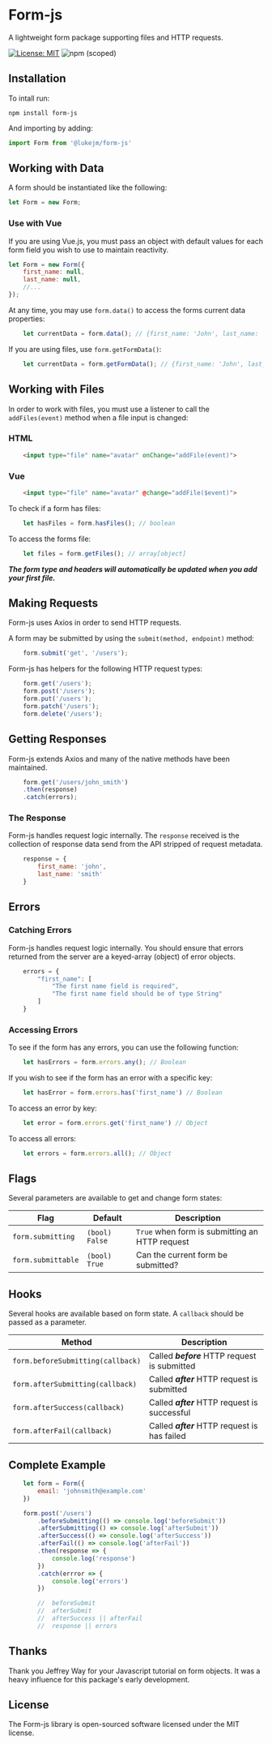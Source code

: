 # Form-js
A lightweight form package supporting files and HTTP requests. 

[![License: MIT](https://img.shields.io/badge/License-MIT-green.svg)](https://opensource.org/licenses/MIT)
![npm (scoped)](https://img.shields.io/npm/v/@lukejm/form-js.svg)

<!-- Form-js designed to work with Vue.js so there may be compatibility errors throughout. -->

## Installation

To intall run:

```
npm install form-js
```

And importing by adding:

```javascript
import Form from '@lukejm/form-js'
```

## Working with Data

A form should be instantiated like the following:

```javascript
let Form = new Form;
```

### Use with Vue
If you are using Vue.js, you must pass an object with default values for each form field you wish to use to maintain reactivity.

```javascript
let Form = new Form({
    first_name: null,
    last_name: null,
    //...
});
```

At any time, you may use `form.data()` to access the forms current data properties:

```javascript
    let currentData = form.data(); // {first_name: 'John', last_name: 'Smith',...}
```

If you are using files, use `form.getFormData()`:

```javascript
    let currentData = form.getFormData(); // {first_name: 'John', last_name: 'Smith',...}
```

## Working with Files

In order to work with files, you must use a listener to call the `addFiles(event)` method when a file input is changed:

### HTML
```html
    <input type="file" name="avatar" onChange="addFile(event)">
```

### Vue
```html
    <input type="file" name="avatar" @change="addFile($event)">
```

To check if a form has files:

```javascript
    let hasFiles = form.hasFiles(); // boolean
```

To access the forms file:
```javascript
    let files = form.getFiles(); // array[object]
```


***The form type and headers will automatically be updated when you add your first file.***

## Making Requests
Form-js uses Axios in order to send HTTP requests.

A form may be submitted by using the `submit(method, endpoint)` method:

```javascript
    form.submit('get', '/users');
```

Form-js has helpers for the following HTTP request types:
```javascript
    form.get('/users');
    form.post('/users');
    form.put('/users');
    form.patch('/users');
    form.delete('/users');
```

## Getting Responses

Form-js extends Axios and many of the native methods have been maintained.

```javascript
    form.get('/users/john_smith')
    .then(response)
    .catch(errors);
```

### The Response

Form-js handles request logic internally.  The `response` received is the collection of response data send from the API stripped of request metadata.  

```javascript
    response = {
        first_name: 'john',
        last_name: 'smith'
    }
```

## Errors

### Catching Errors

Form-js handles request logic internally.  You should ensure that errors returned from the server are a keyed-array (object) of error objects.  

```javascript
    errors = {
        "first_name": [
            "The first name field is required",
            "The first name field should be of type String"
        ]
    }
```

### Accessing Errors

To see if the form has any errors, you can use the following function:

```javascript
    let hasErrors = form.errors.any(); // Boolean
```

If you wish to see if the form has an error with a specific key:

```javascript
    let hasError = form.errors.has('first_name') // Boolean
```

To access an error by key:

```javascript
    let error = form.errors.get('first_name') // Object
```

To access all errors:

```javascript
    let errors = form.errors.all(); // Object
```

## Flags

Several parameters are available to get and change form states:

| Flag                  |Default        | Description                                                       |
| -----                 | --------      | -------------                                                     |
| `form.submitting`     |  `(bool) False`      | `True` when form is submitting an HTTP request                    |
| `form.submittable`    | `(bool) True`        | Can the current form be submitted?                                |

## Hooks

Several hooks are available based on form state.  A `callback` should be passed as a parameter.

| Method                                | Description                                                       |
| -----                                 | -------------                                                     |
| `form.beforeSubmitting(callback)`     | Called ***before*** HTTP request is submitted                     |
| `form.afterSubmitting(callback)`      | Called ***after*** HTTP request is submitted                      |
| `form.afterSuccess(callback)`         | Called ***after*** HTTP request is successful                     |
| `form.afterFail(callback)`            | Called ***after*** HTTP request is has failed                     |

## Complete Example

```javascript
    let form = Form({
        email: 'johnsmith@example.com'
    })

    form.post('/users')
        .beforeSubmitting(() => console.log('beforeSubmit'))
        .afterSubmitting(() => console.log('afterSubmit'))
        .afterSuccess(() => console.log('afterSuccess'))
        .afterFail(() => console.log('afterFail'))
        .then(response => {
            console.log('response')
        })
        .catch(errror => {
            console.log('errors')
        })

        //  beforeSubmit
        //  afterSubmit
        //  afterSuccess || afterFail
        //  response || errors
```

## Thanks
Thank you Jeffrey Way for your Javascript tutorial on form objects.  It was a heavy influence for this package's early development.

## License
The Form-js library is open-sourced software licensed under the MIT license.

